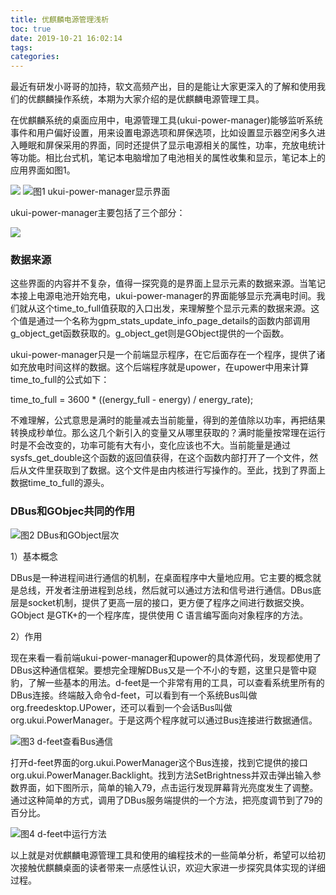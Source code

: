 ```yaml
---
title: 优麒麟电源管理浅析
toc: true
date: 2019-10-21 16:02:14
tags:
categories:
---
```






最近有研发小哥哥的加持，软文高频产出，目的是能让大家更深入的了解和使用我们的优麒麟操作系统，本期为大家介绍的是优麒麟电源管理工具。

在优麒麟系统的桌面应用中，电源管理工具(ukui-power-manager)能够监听系统事件和用户偏好设置，用来设置电源选项和屏保选项，比如设置显示器空闲多久进入睡眠和屏保采用的界面，同时还提供了显示电源相关的属性，功率，充放电统计等功能。相比台式机，笔记本电脑增加了电池相关的属性收集和显示，笔记本上的应用界面如图1。

![](http://www.ubuntukylin.com/upload/201908/1566218691307271.png)
![图1 ukui-power-manager显示界面](http://www.ubuntukylin.com/upload/201908/1566218730905050.png)


ukui-power-manager主要包括了三个部分：

![](http://www.ubuntukylin.com/upload/201908/1566218904700355.png)

### 数据来源

这些界面的内容并不复杂，值得一探究竟的是界面上显示元素的数据来源。当笔记本接上电源电池开始充电，ukui-power-manager的界面能够显示充满电时间。我们就从这个time_to_full值获取的入口出发，来理解整个显示元素的数据来源。这个值是通过一个名称为gpm_stats_update_info_page_details的函数内部调用g_object_get函数获取的。g_object_get则是GObject提供的一个函数。

ukui-power-manager只是一个前端显示程序，在它后面存在一个程序，提供了诸如充放电时间这样的数据。这个后端程序就是upower，在upower中用来计算time_to_full的公式如下：

time_to_full = 3600 * ((energy_full - energy) / energy_rate);

不难理解，公式意思是满时的能量减去当前能量，得到的差值除以功率，再把结果转换成秒单位。那么这几个新引入的变量又从哪里获取的？满时能量按常理在运行时是不会改变的，功率可能有大有小，变化应该也不大。当前能量是通过sysfs_get_double这个函数的返回值获得，在这个函数内部打开了一个文件，然后从文件里获取到了数据。这个文件是由内核进行写操作的。至此，找到了界面上数据time_to_full的源头。

### DBus和GObjec共同的作用

![图2 DBus和GObject层次](http://www.ubuntukylin.com/upload/201908/1566218977351183.png)



1）基本概念

DBus是一种进程间进行通信的机制，在桌面程序中大量地应用。它主要的概念就是总线，开发者注册进程到总线，然后就可以通过方法和信号进行通信。DBus底层是socket机制，提供了更高一层的接口，更方便了程序之间进行数据交换。GObject 是GTK+的一个程序库，提供使用 C 语言编写面向对象程序的方法。

2）作用

  现在来看一看前端ukui-power-manager和upower的具体源代码，发现都使用了DBus这种通信框架。要想完全理解DBus又是一个不小的专题，这里只是管中窥豹，了解一些基本的用法。d-feet是一个非常有用的工具，可以查看系统里所有的DBus连接。终端敲入命令d-feet，可以看到有一个系统Bus叫做org.freedesktop.UPower，还可以看到一个会话Bus叫做org.ukui.PowerManager。于是这两个程序就可以通过Bus连接进行数据通信。


![图3 d-feet查看Bus通信](http://www.ubuntukylin.com/upload/201908/1566219065137853.jpg)


打开d-feet界面的org.ukui.PowerManager这个Bus连接，找到它提供的接口org.ukui.PowerManager.Backlight。找到方法SetBrightness并双击弹出输入参数界面，如下图所示，简单的输入79，点击运行发现屏幕背光亮度发生了调整。通过这种简单的方式，调用了DBus服务端提供的一个方法，把亮度调节到了79的百分比。

![图4 d-feet中运行方法](http://www.ubuntukylin.com/upload/201908/1566219167968698.png)


以上就是对优麒麟电源管理工具和使用的编程技术的一些简单分析，希望可以给初次接触优麒麟桌面的读者带来一点感性认识，欢迎大家进一步探究具体实现的详细过程。